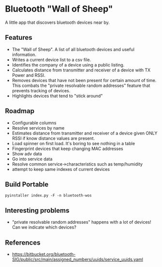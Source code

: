 # Bluetooth "Wall of Sheep"

A little app that discovers bluetooth devices near by.

## Features

 - The "Wall of Sheep".  A list of all bluetooth devices and useful information.
 - Writes a current device list to a csv file.
 - Identifies the company of a device using a public listing.
 - Calculates distance from transmitter and receiver of a device with TX Power and RSSI.
 - Removes devices that have not been present for certain amount of time. This combats the "private resolvable random addresses" feature that prevents tracking of devices.
 - Highlights devices that tend to "stick around"

## Roadmap
 
 - Configurable columns
 - Resolve services by name
 - Estimates distance from transmitter and receiver of a device given ONLY RSSI if know distance values are present.
 - Load spinner on first load. It's boring to see nothing in a table
 - Fingerprint devices that keep changing MAC addresses
 - Show adv data
 - Go into service data
 - Resolve common service->characteristics such as temp/humidity
 - attempt to keep same indexes of current devices

## Build Portable

`pyinstaller index.py -F -n bluetooth-wos`


## Interesting problems
  - "private resolvable random addresses" happens with a lot of devices! Can we indicate which devices?

## References
 - https://bitbucket.org/bluetooth-SIG/public/src/main/assigned_numbers/uuids/service_uuids.yaml